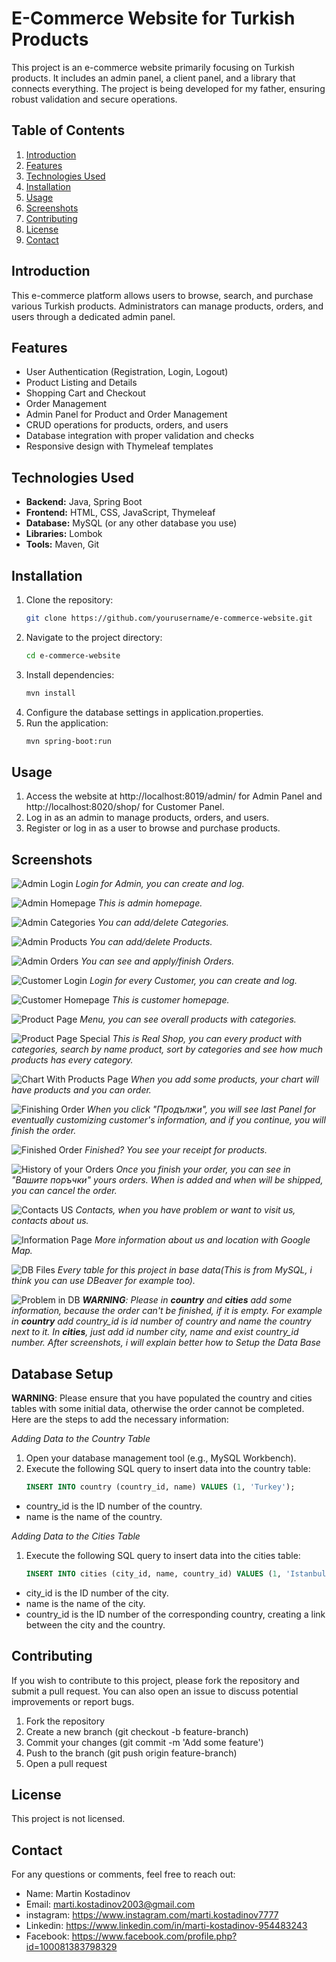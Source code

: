 # E-Commerce Website for Turkish Products

This project is an e-commerce website primarily focusing on Turkish products. It includes an admin panel, a client panel, and a library that connects everything. The project is being developed for my father, ensuring robust validation and secure operations.

## Table of Contents

1. [Introduction](#introduction)
2. [Features](#features)
3. [Technologies Used](#technologies-used)
4. [Installation](#installation)
5. [Usage](#usage)
6. [Screenshots](#screenshots)
7. [Contributing](#contributing)
8. [License](#license)
9. [Contact](#contact)

## Introduction

This e-commerce platform allows users to browse, search, and purchase various Turkish products. Administrators can manage products, orders, and users through a dedicated admin panel.

## Features

- User Authentication (Registration, Login, Logout)
- Product Listing and Details
- Shopping Cart and Checkout
- Order Management
- Admin Panel for Product and Order Management
- CRUD operations for products, orders, and users
- Database integration with proper validation and checks
- Responsive design with Thymeleaf templates

## Technologies Used

- **Backend:** Java, Spring Boot
- **Frontend:** HTML, CSS, JavaScript, Thymeleaf
- **Database:** MySQL (or any other database you use)
- **Libraries:** Lombok
- **Tools:** Maven, Git

## Installation

1. Clone the repository:
   ```bash
   git clone https://github.com/yourusername/e-commerce-website.git

2. Navigate to the project directory:
   ```bash
   cd e-commerce-website

3. Install dependencies:
   ```bash
   mvn install
4. Configure the database settings in application.properties.
5. Run the application:
   ```bash
   mvn spring-boot:run

## Usage
1. Access the website at http://localhost:8019/admin/ for Admin Panel and http://localhost:8020/shop/ for Customer Panel.
2. Log in as an admin to manage products, orders, and users. 
3. Register or log in as a user to browse and purchase products.

## Screenshots

![Admin Login](screenshots/admin_login.png)
*Login for Admin, you can create and log.*

![Admin Homepage](screenshots/admin.png)
*This is admin homepage.*

![Admin Categories](screenshots/categories.png)
*You can add/delete Categories.*

![Admin Products](screenshots/products.png)
*You can add/delete Products.*

![Admin Orders](screenshots/admin_orders.png)
*You can see and apply/finish Orders.*

![Customer Login]("screenshots\customer_login.png")
*Login for every Customer, you can create and log.*

![Customer Homepage](screenshots/shop.png)
*This is customer homepage.*

![Product Page](screenshots/main_shop.png)
*Menu, you can see overall products with categories.*

![Product Page Special](screenshots/shop_with_search_categories_and_etc.png)
*This is Real Shop, you can every product with categories, search by name product, sort by categories and see how much products has every category.*

![Chart With Products Page](screenshots/chart_with_products.png)
*When you add some products, your chart will have products and you can order.*

![Finishing Order](screenshots/finishing_order.png)
*When you click "Продължи", you will see last Panel for eventually customizing customer's information, and if you continue, you will finish the order.*

![Finished Order](screenshots/finished_order.png)
*Finished? You see your receipt for products.*

![History of your Orders](screenshots/history_of_your_order.png)
*Once you finish your order, you can see in "Вашите поръчки"  yours orders. When is added and when will be shipped, you can cancel the order.*

![Contacts US](screenshots/contacts.png)
*Contacts, when you have problem or want to visit us, contacts about us.*

![Information Page](screenshots/information_with_map.png)
*More information about us and location with Google Map.*

![DB Files](screenshots/db_files.png)
*Every table for this project in base data(This is from MySQL, i think you can use DBeaver for example too).*

![Problem in DB](screenshots/problem_need_fix.png)
***WARNING**: Please in **country** and **cities** add some information, because the order can't be finished, if it is empty. For example in **country** add country_id 
 is id number of country and name the country next to it. In **cities**, just add id number city, name and exist country_id number. After screenshots, i will explain better how to Setup the Data Base*

## Database Setup
**WARNING**: Please ensure that you have populated the country and cities tables with some initial data, otherwise the order cannot be completed. Here are the steps to add the necessary information:

*Adding Data to the Country Table*
1. Open your database management tool (e.g., MySQL Workbench).
2. Execute the following SQL query to insert data into the country table:
   ```sql
   INSERT INTO country (country_id, name) VALUES (1, 'Turkey');
- country_id is the ID number of the country.
- name is the name of the country.

*Adding Data to the Cities Table*
1. Execute the following SQL query to insert data into the cities table:
   ```sql
   INSERT INTO cities (city_id, name, country_id) VALUES (1, 'Istanbul', 1);
- city_id is the ID number of the city.
- name is the name of the city.
- country_id is the ID number of the corresponding country, creating a link between the city and the country.

## Contributing
If you wish to contribute to this project, please fork the repository and submit a pull request. You can also open an issue to discuss potential improvements or report bugs.

1. Fork the repository
2. Create a new branch (git checkout -b feature-branch)
3. Commit your changes (git commit -m 'Add some feature')
4. Push to the branch (git push origin feature-branch)
5. Open a pull request
   
## License
This project is not licensed.

## Contact
For any questions or comments, feel free to reach out:

- Name: Martin Kostadinov
- Email: marti.kostadinov2003@gmail.com
- instagram: https://www.instagram.com/marti.kostadinov7777
- Linkedin: https://www.linkedin.com/in/marti-kostadinov-954483243
- Facebook: https://www.facebook.com/profile.php?id=100081383798329
